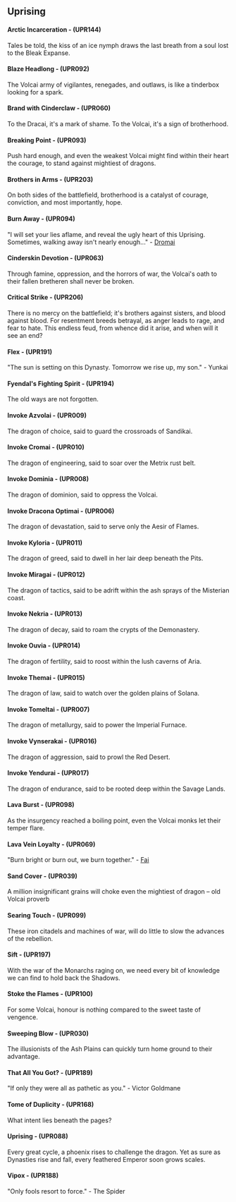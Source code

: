 ## Uprising

#### Arctic Incarceration - (UPR144)
Tales be told, the kiss of an ice nymph draws the last breath from a soul lost to the Bleak Expanse.

#### Blaze Headlong - (UPR092)
The Volcai army of vigilantes, renegades, and outlaws, is like a tinderbox looking for a spark.

#### Brand with Cinderclaw - (UPR060)
To the Dracai, it's a mark of shame. To the Volcai, it's a sign of brotherhood.

#### Breaking Point - (UPR093)
Push hard enough, and even the weakest Volcai might find within their heart the courage, to stand against mightiest of dragons.

#### Brothers in Arms - (UPR203)
On both sides of the battlefield, brotherhood is a catalyst of courage, conviction, and most importantly, hope.

#### Burn Away - (UPR094)
"I will set your lies aflame, and reveal the ugly heart of this Uprising. Sometimes, walking away isn't nearly enough..." - [Dromai](https://legendarystories.net/heroes-of-rathe/dromai-about.html)

#### Cinderskin Devotion - (UPR063)
Through famine, oppression, and the horrors of war, the Volcai's oath to their fallen bretheren shall never be broken.

#### Critical Strike - (UPR206)
There is no mercy on the battlefield; it's brothers against sisters, and blood against blood. For resentment breeds betrayal, as anger leads to rage, and fear to hate. This endless feud, from whence did it arise, and when will it see an end?

#### Flex - (UPR191)
"The sun is setting on this Dynasty. Tomorrow we rise up, my son." - Yunkai

#### Fyendal's Fighting Spirit - (UPR194)
The old ways are not forgotten.

#### Invoke Azvolai - (UPR009)
The dragon of choice, said to guard the crossroads of Sandikai.

#### Invoke Cromai - (UPR010)
The dragon of engineering, said to soar over the Metrix rust belt.

#### Invoke Dominia - (UPR008)
The dragon of dominion, said to oppress the Volcai.

#### Invoke Dracona Optimai - (UPR006)
The dragon of devastation, said to serve only the Aesir of Flames.

#### Invoke Kyloria - (UPR011)
The dragon of greed, said to dwell in her lair deep beneath the Pits.

#### Invoke Miragai - (UPR012)
The dragon of tactics, said to be adrift within the ash sprays of the Misterian coast.

#### Invoke Nekria - (UPR013)
The dragon of decay, said to roam the crypts of the Demonastery.

#### Invoke Ouvia - (UPR014)
The dragon of fertility, said to roost within the lush caverns of Aria.

#### Invoke Themai - (UPR015)
The dragon of law, said to watch over the golden plains of Solana.

#### Invoke Tomeltai - (UPR007)
The dragon of metallurgy, said to power the Imperial Furnace.

#### Invoke Vynserakai - (UPR016)
The dragon of aggression, said to prowl the Red Desert.

#### Invoke Yendurai - (UPR017)
The dragon of endurance, said to be rooted deep within the Savage Lands.

#### Lava Burst - (UPR098)
As the insurgency reached a boiling point, even the Volcai monks let their temper flare.

#### Lava Vein Loyalty - (UPR069)
"Burn bright or burn out, we burn together." - [Fai](https://legendarystories.net/heroes-of-rathe/fai-about.html)

#### Sand Cover - (UPR039)
A million insignificant grains will choke even the mightiest of dragon – old Volcai proverb

#### Searing Touch - (UPR099)
These iron citadels and machines of war, will do little to slow the advances of the rebellion.

#### Sift - (UPR197)
With the war of the Monarchs raging on, we need every bit of knowledge we can find to hold back the Shadows.

#### Stoke the Flames - (UPR100)
For some Volcai, honour is nothing compared to the sweet taste of vengence.

#### Sweeping Blow - (UPR030)
The illusionists of the Ash Plains can quickly turn home ground to their advantage.

#### That All You Got? - (UPR189)
"If only they were all as pathetic as you." - Victor Goldmane

#### Tome of Duplicity - (UPR168)
What intent lies beneath the pages?

#### Uprising - (UPR088)
Every great cycle, a phoenix rises to challenge the dragon. Yet as sure as Dynasties rise and fall, every feathered Emperor soon grows scales.

#### Vipox - (UPR188)
"Only fools resort to force." - The Spider

